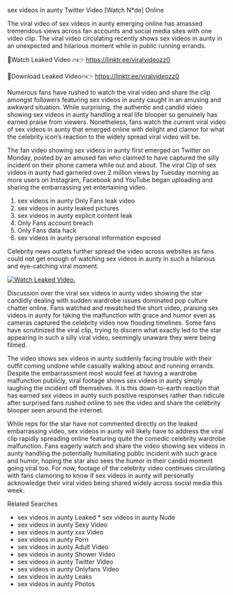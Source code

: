﻿sex videos in aunty Twitter Video [Watch N*de] Online

The viral video of ﻿sex videos in aunty emerging online has amassed tremendous views across fan accounts and social media sites with one video clip. The viral video circulating recently shows ﻿sex videos in aunty in an unexpected and hilarious moment while in public running errands. 

🔴Watch Leaked Video 🔥👉  https://linktr.ee/viralvideozz0 

🔴Download Leaked Video🔥👉  https://linktr.ee/viralvideozz0 

Numerous fans have rushed to watch the viral video and share the clip amongst followers featuring ﻿sex videos in aunty caught in an amusing and awkward situation. While surprising, the authentic and candid video showing ﻿sex videos in aunty handling a real life blooper so genuinely has earned praise from viewers. Nonetheless, fans watch the current viral video of ﻿sex videos in aunty that emerged online with delight and clamor for what the celebrity icon’s reaction to the widely spread viral video will be.

The fan video showing ﻿sex videos in aunty first emerged on Twitter on Monday, posted by an amused fan who claimed to have captured the silly incident on their phone camera while out and about. The viral Clip of ﻿sex videos in aunty had garnered over 2 million views by Tuesday morning as more users on Instagram, Facebook and YouTube began uploading and sharing the embarrassing yet entertaining video. 

1. ﻿sex videos in aunty Only Fans leak video
2. ﻿sex videos in aunty leaked pictures
3. ﻿sex videos in aunty explicit content leak
4. Only Fans account breach
5. Only Fans data hack
6. ﻿sex videos in aunty personal information exposed

Celebrity news outlets further spread the video across websites as fans could not get enough of watching ﻿sex videos in aunty in such a hilarious and eye-catching viral moment. 

[![Watch Leaked Video.](https://miro.medium.com/v2/resize:fit:828/format:webp/1*cilzJN44JGOrTw9NJCrNHA.gif "Watch Leaked Video")](https://linktr.ee/viralvideozz0)

Discussion over the viral ﻿sex videos in aunty video showing the star candidly dealing with sudden wardrobe issues dominated pop culture chatter online. Fans watched and rewatched the short video, praising ﻿sex videos in aunty for taking the malfunction with grace and humor even as cameras captured the celebrity video now flooding timelines. Some fans have scrutinized the viral clip, trying to discern what exactly led to the star appearing in such a silly viral video, seemingly unaware they were being filmed.

The video shows ﻿sex videos in aunty suddenly facing trouble with their outfit coming undone while casually walking about and running errands. Despite the embarrassment most would feel at having a wardrobe malfunction publicly, viral footage shows ﻿sex videos in aunty simply laughing the incident off themselves. It is this down-to-earth reaction that has earned ﻿sex videos in aunty such positive responses rather than ridicule after surprised fans rushed online to see the video and share the celebrity blooper seen around the internet.  

While reps for the star have not commented directly on the leaked embarrassing video, ﻿sex videos in aunty will likely have to address the viral clip rapidly spreading online featuring quite the comedic celebrity wardrobe malfunction. Fans eagerly watch and share the video showing ﻿sex videos in aunty handling the potentially humiliating public incident with such grace and humor, hoping the star also sees the humor in their candid moment going viral too. For now, footage of the celebrity video continues circulating with fans clamoring to know if ﻿sex videos in aunty will personally acknowledge their viral video being shared widely across social media this week.

Related Searches
* ﻿sex videos in aunty Leaked
﻿* sex videos in aunty Nude
* ﻿sex videos in aunty Sexy Video
* ﻿sex videos in aunty xxx Video
* ﻿sex videos in aunty Porn
* ﻿sex videos in aunty Adult Video
* ﻿sex videos in aunty Shower Video
* ﻿sex videos in aunty Twitter Video
* ﻿sex videos in aunty Onlyfans Video
* ﻿sex videos in aunty Leaks
* ﻿sex videos in aunty Photos